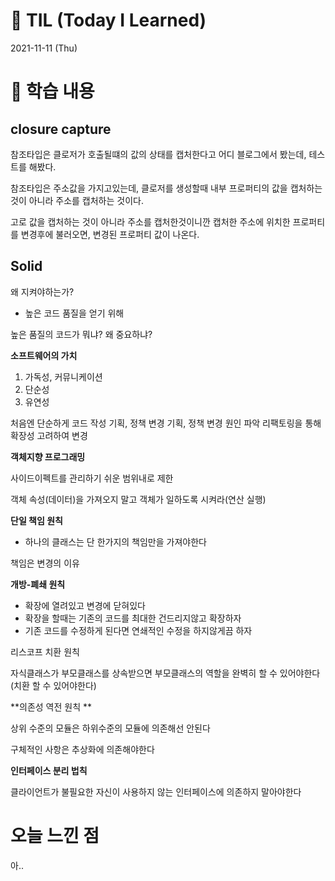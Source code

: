 # 📌 TIL (Today I Learned)

2021-11-11 (Thu)

# 📖 학습 내용

## closure capture 
참조타입은 클로저가 호출될떄의 값의 상태를 캡처한다고 어디 블로그에서 봤는데, 테스트를 해봤다.

참조타입은 주소값을 가지고있는데, 클로저를 생성할때 내부 프로퍼티의 값을 캡처하는 것이 아니라 주소를 캡처하는 것이다.

고로 값을 캡처하는 것이 아니라 주소를 캡처한것이니깐 캡처한 주소에 위치한 프로퍼티를 변경후에 불러오면, 변경된 프로퍼티 값이 나온다.


## Solid

왜 지켜야하는가? 

- 높은 코드 품질을 얻기 위해

높은 품질의 코드가 뭐냐? 왜 중요하냐?

**소프트웨어의 가치**

 1. 가독성, 커뮤니케이션
 2. 단순성
 3. 유연성

 처음엔 단순하게 코드 작성
 기획, 정책 변경
 기획, 정책 변경 원인 파악
 리팩토링을 통해 확장성 고려하여 변경

**객체지향 프로그래밍**

사이드이펙트를 관리하기 쉬운 범위내로 제한

객체 속성(데이터)을 가져오지 말고 객체가 일하도록 시켜라(연산 실행)

**단일 책임 원칙**
- 하나의 클래스는 단 한가지의 책임만을 가져야한다

책임은 변경의 이유

**개방-폐쇄 원칙**

- 확장에 열려있고 변경에 닫혀있다
- 확장을 할때는 기존의 코드를 최대한 건드리지않고 확장하자
- 기존 코드를 수정하게 된다면 연쇄적인 수정을 하지않게끔 하자

리스코프 치환 원칙

자식클래스가 부모클래스를 상속받으면 부모클래스의 역할을 완벽히 할 수 있어야한다(치환 할 수 있어야한다)

**의존성 역전 원칙 **

상위 수준의 모듈은 하위수준의 모듈에 의존해선 안된다

구체적인 사항은 추상화에 의존해야한다


**인터페이스 분리 법칙**

클라이언트가 불필요한 자신이 사용하지 않는 인터페이스에 의존하지 말아야한다




# 오늘 느낀 점


아..